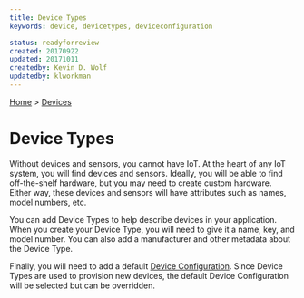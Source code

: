 ```yaml
---
title: Device Types
keywords: device, devicetypes, deviceconfiguration

status: readyforreview
created: 20170922
updated: 20171011
createdby: Kevin D. Wolf
updatedby: klworkman
---
```

[Home](../Index.md) > [Devices](Index.md)

# Device Types

Without devices and sensors, you cannot have IoT.  At the heart of any IoT system, you will find devices and sensors.
Ideally, you will be able to find off-the-shelf hardware, but you may need to create custom hardware.  Either way, these 
devices and sensors will have attributes such as names, model numbers, etc.

You can add Device Types to help describe devices in your application.  When you create your Device Type, you
will need to give it a name, key, and model number.  You can also add a manufacturer and other metadata about the Device Type.

Finally, you will need to add a default [Device Configuration](../Devices/DeviceConfigurations.md).  Since Device Types are used
to provision new devices, the default Device Configuration will be selected but can be overridden. 

 
